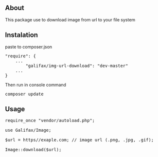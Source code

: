 ## About

This package use to download image from url to your file system

## Instalation
paste to composer.json 
<pre>
"require": {
    ...
        "galifax/img-url-download": "dev-master"
    ...
}
</pre>

Then run in console command
<pre>
composer update 
</pre>

## Usage

<pre>
require_once "vendor/autoload.php";

use Galifax/Image;

$url = https//exaple.com; // image url (.png, .jpg, .gif);

Image::download($url);
</pre>